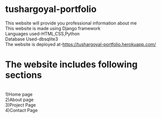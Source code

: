 # tushargoyal-portfolio
This website will provide you professional information about me
<br>
This website is made using Django framework
<br>
Languages used-HTML,CSS,Python
<br>
Database Used-dbsqlite3
<br>
The website is deployed at-https://tushargoyal-portfolio.herokuapp.com/
<h1> The website includes following sections</h1>
<br>
1)Home page
<br>
2)About page
<br>
3)Project Page
<br>
4)Contact Page
<br>
